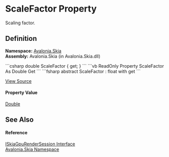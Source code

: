# ScaleFactor Property


Scaling factor.



## Definition
**Namespace:** <a href="N_Avalonia_Skia">Avalonia.Skia</a>  
**Assembly:** Avalonia.Skia (in Avalonia.Skia.dll)

<Tabs groupId="api-code-preview">
<TabItem value="csharp" label="C#">
```csharp
double ScaleFactor { get; }
```
</TabItem>
<TabItem value="vb" label="VB">
```vb
ReadOnly Property ScaleFactor As Double
	Get
```
</TabItem>
<TabItem value="fsharp" label="F#">
```fsharp
abstract ScaleFactor : float with get
```
</TabItem>
</Tabs>



<a href="https://github.com/AvaloniaUI/Avalonia/tree/master/src/Skia/Avalonia.Skia/Gpu/ISkiaGpuRenderSession.cs" title="View the source code">View Source</a>



#### Property Value
<a href="https://learn.microsoft.com/dotnet/api/system.double" target="_blank" rel="noopener noreferrer">Double</a>

## See Also


#### Reference
<a href="T_Avalonia_Skia_ISkiaGpuRenderSession">ISkiaGpuRenderSession Interface</a>  
<a href="N_Avalonia_Skia">Avalonia.Skia Namespace</a>  

